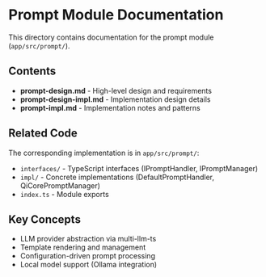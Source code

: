 # Prompt Module Documentation

This directory contains documentation for the prompt module (`app/src/prompt/`).

## Contents

- **prompt-design.md** - High-level design and requirements
- **prompt-design-impl.md** - Implementation design details
- **prompt-impl.md** - Implementation notes and patterns

## Related Code

The corresponding implementation is in `app/src/prompt/`:
- `interfaces/` - TypeScript interfaces (IPromptHandler, IPromptManager)
- `impl/` - Concrete implementations (DefaultPromptHandler, QiCorePromptManager)
- `index.ts` - Module exports

## Key Concepts

- LLM provider abstraction via multi-llm-ts
- Template rendering and management
- Configuration-driven prompt processing
- Local model support (Ollama integration)